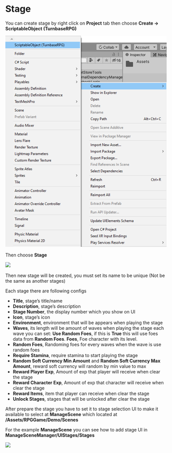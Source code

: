 # Stage

You can create stage by right click on **Project** tab then choose **Create -> ScriptableObject (TurnbaseRPG)**

![](../images/CreateScriptableObject.png)

Then choose **Stage**

![](../images/0wZFtDSoj5GxwVeLF.png)

Then new stage will be created, you must set its name to be unique (Not be the same as another stages)

Each stage there are following configs

*   **Title**, stage’s title/name
*   **Description**, stage’s description
*   **Stage Number**, the display number which you show on UI
*   **Icon**, stage’s icon
*   **Environment**, environment that will be appears when playing the stage
*   **Waves**, its length will be amount of waves when playing the stage each wave you can set: **Use Random Foes**, if this is **True** this will use foes data from **Random Foes**. **Foes**, Foe character with its level.
*   **Random Foes**, Randoming foes for every waves when the wave is use random foes
*   **Require Stamina**, require stamina to start playing the stage
*   **Random Soft Currency Min Amount** and **Random Soft Currency Max Amount**, reward soft currency will random by min value to max
*   **Reward Player Exp**, Amount of exp that player will receive when clear the stage
*   **Reward Character Exp**, Amount of exp that character will receive when clear the stage
*   **Reward Items**, item that player can receive when clear the stage
*   **Unlock Stages**, stages that will be unlocked after clear the stage

After prepare the stage you have to set it to stage selection UI to make it available to select at **ManageScene** which located at **/Assets/RPGGame/Demo/Scenes**

For the example **ManageScene** you can see how to add stage UI in **ManageSceneManager/UIStages/Stages**

![](../images/0I2RnqquIGVaT364k.png)